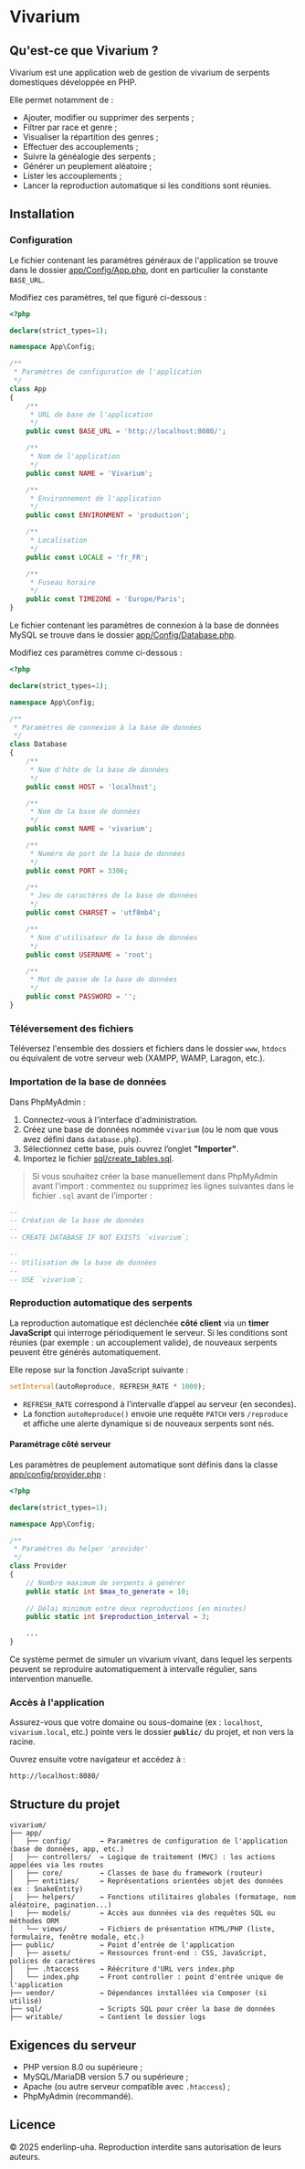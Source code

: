# Vivarium

## Qu'est-ce que Vivarium ?

Vivarium est une application web de gestion de vivarium de serpents domestiques développée en PHP.

Elle permet notamment de :
- Ajouter, modifier ou supprimer des serpents ;
- Filtrer par race et genre ;
- Visualiser la répartition des genres ;
- Effectuer des accouplements ;
- Suivre la généalogie des serpents ;
- Générer un peuplement aléatoire ;
- Lister les accouplements ;
- Lancer la reproduction automatique si les conditions sont réunies.

## Installation

### Configuration

Le fichier contenant les paramètres généraux de l'application se trouve dans le dossier [app/Config/App.php](https://github.com/enderlinp-uha/vivarium/blob/main/app/Config/App.php), dont en particulier la constante `BASE_URL`.

Modifiez ces paramètres, tel que figuré ci-dessous :

```php
<?php

declare(strict_types=1);

namespace App\Config;

/**
 * Paramètres de configuration de l'application
 */
class App 
{
    /**
     * URL de base de l'application
     */
    public const BASE_URL = 'http://localhost:8080/';

    /**
     * Nom de l'application
     */
    public const NAME = 'Vivarium';

    /**
     * Environnement de l'application
     */
    public const ENVIRONMENT = 'production';

    /**
     * Localisation
     */
    public const LOCALE = 'fr_FR';

    /**
     * Fuseau horaire
     */
    public const TIMEZONE = 'Europe/Paris';
}
```

Le fichier contenant les paramètres de connexion à la base de données MySQL se trouve dans le dossier [app/Config/Database.php](https://github.com/enderlinp-uha/vivarium/blob/main/app/Config/Database.php).

Modifiez ces paramètres comme ci-dessous :

```php
<?php

declare(strict_types=1);

namespace App\Config;

/**
 * Paramètres de connexion à la base de données
 */
class Database
{
    /**
     * Nom d'hôte de la base de données
     */
    public const HOST = 'localhost';

    /**
     * Nom de la base de données
     */
    public const NAME = 'vivarium';

    /**
     * Numéro de port de la base de données
     */
    public const PORT = 3306;

    /**
     * Jeu de caractères de la base de données 
     */
    public const CHARSET = 'utf8mb4';

    /**
     * Nom d'utilisateur de la base de données
     */
    public const USERNAME = 'root';

    /**
     * Mot de passe de la base de données
     */
    public const PASSWORD = '';
}
```

### Téléversement des fichiers

Téléversez l'ensemble des dossiers et fichiers dans le dossier `www`, `htdocs` ou équivalent de votre serveur web (XAMPP, WAMP, Laragon, etc.).

### Importation de la base de données

Dans PhpMyAdmin :

1. Connectez-vous à l'interface d'administration.
2. Créez une base de données nommée `vivarium` (ou le nom que vous avez défini dans `database.php`).
3. Sélectionnez cette base, puis ouvrez l’onglet **"Importer"**.
4. Importez le fichier [sql/create_tables.sql](https://github.com/enderlinp-uha/vivarium/blob/main/sql/create_tables.sql).

> Si vous souhaitez créer la base manuellement dans PhpMyAdmin avant l'import :
> commentez ou supprimez les lignes suivantes dans le fichier `.sql` avant de l’importer :

```sql
-- 
-- Création de la base de données
-- 
-- CREATE DATABASE IF NOT EXISTS `vivarium`;

-- 
-- Utilisation de la base de données
--
-- USE `vivarium`;
```

### Reproduction automatique des serpents

La reproduction automatique est déclenchée **côté client** via un **timer JavaScript** qui interroge périodiquement le serveur. Si les conditions sont réunies (par exemple : un accouplement valide), de nouveaux serpents peuvent être générés automatiquement.

Elle repose sur la fonction JavaScript suivante :

```js
setInterval(autoReproduce, REFRESH_RATE * 1000);
```

- `REFRESH_RATE` correspond à l’intervalle d’appel au serveur (en secondes).
- La fonction `autoReproduce()` envoie une requête `PATCH` vers `/reproduce` et affiche une alerte dynamique si de nouveaux serpents sont nés.

#### Paramétrage côté serveur

Les paramètres de peuplement automatique sont définis dans la classe [app/config/provider.php](https://github.com/enderlinp-uha/vivarium/blob/main/app/Config/Provider.php) :

```php
<?php

declare(strict_types=1);

namespace App\Config;

/**
 * Paramètres du helper 'provider'
 */
class Provider
{
    // Nombre maximum de serpents à générer
    public static int $max_to_generate = 10;
    
    // Délai minimum entre deux reproductions (en minutes)
    public static int $reproduction_interval = 3;

    ...
}
```

Ce système permet de simuler un vivarium vivant, dans lequel les serpents peuvent se reproduire automatiquement à intervalle régulier, sans intervention manuelle.

### Accès à l'application

Assurez-vous que votre domaine ou sous-domaine (ex : `localhost`, `vivarium.local`, etc.) pointe vers le dossier **`public/`** du projet, et non vers la racine.

Ouvrez ensuite votre navigateur et accédez à :
```
http://localhost:8080/
```

## Structure du projet

```
vivarium/
├── app/
│   ├── config/       → Paramètres de configuration de l'application (base de données, app, etc.)
│   ├── controllers/  → Logique de traitement (MVC) : les actions appelées via les routes
│   ├── core/         → Classes de base du framework (routeur)
│   ├── entities/     → Représentations orientées objet des données (ex : SnakeEntity)
│   ├── helpers/      → Fonctions utilitaires globales (formatage, nom aléatoire, pagination...)
│   ├── models/       → Accès aux données via des requêtes SQL ou méthodes ORM
│   └── views/        → Fichiers de présentation HTML/PHP (liste, formulaire, fenêtre modale, etc.)
├── public/           → Point d’entrée de l'application
│   ├── assets/       → Ressources front-end : CSS, JavaScript, polices de caractères
│   ├── .htaccess     → Réécriture d'URL vers index.php
│   └── index.php     → Front controller : point d'entrée unique de l'application
├── vendor/           → Dépendances installées via Composer (si utilisé)
├── sql/              → Scripts SQL pour créer la base de données
├── writable/         → Contient le dossier logs
```

## Exigences du serveur

- PHP version 8.0 ou supérieure ;
- MySQL/MariaDB version 5.7 ou supérieure ;
- Apache (ou autre serveur compatible avec `.htaccess`) ;
- PhpMyAdmin (recommandé).

## Licence

© 2025 enderlinp-uha. Reproduction interdite sans autorisation de leurs auteurs.